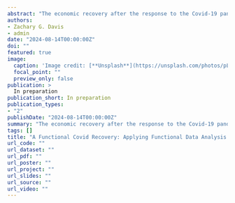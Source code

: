 ```yaml
---
abstract: "The economic recovery after the response to the Covid-19 pandemic varies considerably across counties. Using data from Opportunity Insights, we employ functional data techniques to model the recovery of employment, consumer spending, and small businesses among counties as a function of time. We regress the functional recovery data on pre-2020 American Community Survey data to estimate how county demographics and industry distribution affected the course of the recovery. We also use cluster analysis on the functional recovery data to find different recovery patterns across counties."
authors:
- Zachary G. Davis
- admin
date: "2024-08-14T00:00:00Z"
doi: ""
featured: true
image:
  caption: 'Image credit: [**Unsplash**](https://unsplash.com/photos/pLCdAaMFLTE)'
  focal_point: ""
  preview_only: false
publication: > 
  In preparation
publication_short: In preparation
publication_types:
- "2"
publishDate: "2024-08-14T00:00:00Z"
summary: "The economic recovery after the response to the Covid-19 pandemic varies considerably across counties. Using data from Opportunity Insights, we employ functional data techniques to model the recovery of employment, consumer spending, and small businesses among counties as a function of time. We regress the functional recovery data on pre-2020 American Community Survey data to estimate how county demographics and industry distribution affected the course of the recovery. We also use cluster analysis on the functional recovery data to find different recovery patterns across counties."
tags: []
title: "A Functional Covid Recovery: Applying Functional Data Analysis to the Post-Covid Economic Recovery"
url_code: ""
url_dataset: ""
url_pdf: ""
url_poster: ""
url_project: ""
url_slides: ""
url_source: ""
url_video: ""
---
```


